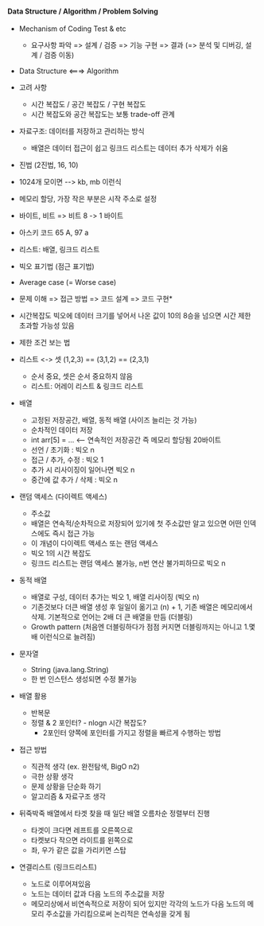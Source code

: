 #### Data Structure / Algorithm / Problem Solving

- Mechanism of Coding Test & etc
    - 요구사항 파악 => 설계 / 검증 => 기능 구현 => 결과 (=> 분석 및 디버깅, 설계 / 검증 이동)

- Data Structure <===> Algorithm
- 고려 사항
    - 시간 복잡도 / 공간 복잡도 / 구현 복잡도
    - 시간 복잡도와 공간 복잡도는 보통 trade-off 관계
- 자료구조: 데이터를 저장하고 관리하는 방식
    - 배열은 데이터 접근이 쉽고 링크드 리스트는 데이터 추가 삭제가 쉬움
- 진법 (2진법, 16, 10)
- 1024개 모이면 --> kb, mb 이런식
- 메모리 할당, 가장 작은 부분은 시작 주소로 설정
- 바이트, 비트 => 비트 8 -> 1 바이트
- 아스키 코드 65 A, 97 a
- 리스트: 배열, 링크드 리스트
- 빅오 표기법 (점근 표기법)
- Average case (= Worse case)
- 문제 이해 => 접근 방법 => 코드 설계 => 코드 구현*
- 시간복잡도 빅오에 데이터 크기를 넣어서 나온 값이 10의 8승을 넘으면 시간 제한 초과할 가능성 있음
- 제한 조건 보는 법
- 리스트 <-> 셋 (1,2,3) == (3,1,2) == (2,3,1)
    - 순서 중요, 셋은 순서 중요하지 않음
    - 리스트: 어레이 리스트 & 링크드 리스트
- 배열
    - 고정된 저장공간, 배열, 동적 배열 (사이즈 늘리는 것 가능)
    - 순차적인 데이터 저장
    - int arr[5] = ... <-- 연속적인 저장공간 즉 메모리 할당됨 20바이트
    - 선언 / 초기화 : 빅오 n
    - 접근 / 추가, 수정 : 빅오 1
    - 추가 시 리사이징이 일어나면 빅오 n
    - 중간에 값 추가 / 삭제 : 빅오 n
- 랜덤 액세스 (다이렉트 액세스)
    - 주소값
    - 배열은 연속적/순차적으로 저장되어 있기에 첫 주소값만 알고 있으면 어떤 인덱스에도 즉시 접근 가능
    - 이 개념이 다이렉트 액세스 또는 랜덤 액세스
    - 빅오 1의 시간 복잡도
    - 링크드 리스트는 랜덤 액세스 불가능, n번 연산 불가피하므로 빅오 n
- 동적 배열
    - 배열로 구성, 데이터 추가는 빅오 1, 배열 리사이징 (빅오 n)
    - 기존것보다 더큰 배열 생성 후 일일이 옮기고 (n) + 1, 기존 배열은 메모리에서 삭제. 기본적으로 언어는 2배 더 큰 배열을 만듬 (더블링)
    - Growth pattern (처음엔 더블링하다가 점점 커지면 더블링까지는 아니고 1.몇배 이런식으로 늘려짐)
- 문자열
    - String (java.lang.String)
    - 한 번 인스턴스 생성되면 수정 불가능
- 배열 활용
    - 반복문
    - 정렬 & 2 포인터? - nlogn 시간 복잡도?
        - 2포인터 양쪽에 포인터를 가지고 정렬을 빠르게 수행하는 방법
- 접근 방법
    - 직관적 생각 (ex. 완전탐색, BigO n2)
    - 극한 상황 생각
    - 문제 상황을 단순화 하기
    - 알고리즘 & 자료구조 생각
- 뒤죽박죽 배열에서 타겟 찾을 때 일단 배열 오름차순 정렬부터 진행
    - 타겟이 크다면 레프트를 오른쪽으로
    - 타켓보다 작으면 라이트를 왼쪽으로
    - 좌, 우가 같은 값을 가리키면 스탑
- 연결리스트 (링크드리스트)
    - 노드로 이루어져있음
    - 노드는 데이터 값과 다음 노드의 주소값을 저장
    - 메모리상에서 비연속적으로 저장이 되어 있지만 각각의 노드가 다음 노드의 메모리 주소값을 가리킴으로써 논리적은 연속성을 갖게 됨
